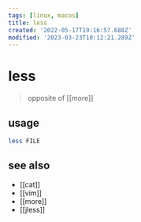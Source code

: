 ```yaml
---
tags: [linux, macos]
title: less
created: '2022-05-17T19:16:57.688Z'
modified: '2023-03-23T10:12:21.289Z'
---
```


# less

> opposite of [[more]]

## usage

```sh
less FILE
```

## see also

- [[cat]]
- [[vim]]
- [[more]]
- [[jless]]

